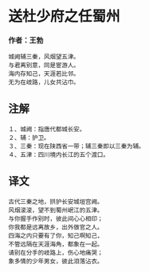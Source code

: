# 送杜少府之任蜀州
**作者：王勃**

    城阙辅三秦，风烟望五津。
    与君离别意，同是宦游人。
    海内存知己，天涯若比邻。
    无为在岐路，儿女共沾巾。

注解
--
    １、城阙：指唐代都城长安。
    ２、辅：护卫。
    ３、三秦：现在陕西省一带；辅三秦即以三秦为辅。
    ４、五津：四川境内长江的五个渡口。

译文
--
    古代三秦之地，拱护长安城垣宫阙。
    风烟滚滚，望不到蜀州岷江的五津。
    与你握手作别时，彼此间心心相印；
    你我都是远离故乡，出外做官之人。
    四海之内只要有了你，知己啊知己，
    不管远隔在天涯海角，都象在一起。
    请别在分手的岐路上，伤心地痛哭；
    象多情的少年男女，彼此泪落沾衣。